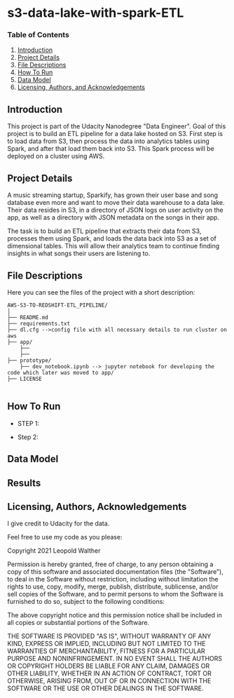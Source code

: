 # s3-data-lake-with-spark-ETL

### Table of Contents

1. [Introduction](#intro)
2. [Project Details](#details)
3. [File Descriptions](#files)
4. [How To Run](#execution)
5. [Data Model](#model)
6. [Licensing, Authors, and Acknowledgements](#licensing)

## Introduction<a name="intro"></a>

This project is part of the Udacity Nanodegree "Data Engineer".
Goal of this project is to build an ETL pipeline for a data lake hosted on S3. First step is to load data from S3, then process the data into analytics tables using Spark, and after that load them back into S3. This Spark process will be deployed on a cluster using AWS.

## Project Details<a name="details"></a>

A music streaming startup, Sparkify, has grown their user base and song database even more and want to move their data warehouse to a data lake. Their data resides in S3, in a directory of JSON logs on user activity on the app, as well as a directory with JSON metadata on the songs in their app.

The task is to build an ETL pipeline that extracts their data from S3, processes them using Spark, and loads the data back into S3 as a set of dimensional tables. This will allow their analytics team to continue finding insights in what songs their users are listening to.

## File Descriptions <a name="files"></a>

Here you can see the files of the project with a short description:

```
AWS-S3-TO-REDSHIFT-ETL_PIPELINE/
│
├── README.md
├── requirements.txt
├── dl.cfg -->config file with all necessary details to run cluster on aws
├── app/ 
    ├── 
    ├── 
├── prototype/
    ├── dev_notebook.ipynb --> jupyter notebook for developing the code which later was moved to app/
├── LICENSE


```
## How To Run<a name="execution"></a>

- STEP 1:  
  
- Step 2: 


## Data Model<a name="model"></a>


## Results<a name="results"></a>


## Licensing, Authors, Acknowledgements<a name="licensing"></a>

I give credit to Udacity for the data.

Feel free to use my code as you please:

Copyright 2021 Leopold Walther

Permission is hereby granted, free of charge, to any person obtaining a copy of this software and associated documentation files (the "Software"), to deal in the Software without restriction, including without limitation the rights to use, copy, modify, merge, publish, distribute, sublicense, and/or sell copies of the Software, and to permit persons to whom the Software is furnished to do so, subject to the following conditions:

The above copyright notice and this permission notice shall be included in all copies or substantial portions of the Software.

THE SOFTWARE IS PROVIDED "AS IS", WITHOUT WARRANTY OF ANY KIND, EXPRESS OR IMPLIED, INCLUDING BUT NOT LIMITED TO THE WARRANTIES OF MERCHANTABILITY, FITNESS FOR A PARTICULAR PURPOSE AND NONINFRINGEMENT. IN NO EVENT SHALL THE AUTHORS OR COPYRIGHT HOLDERS BE LIABLE FOR ANY CLAIM, DAMAGES OR OTHER LIABILITY, WHETHER IN AN ACTION OF CONTRACT, TORT OR OTHERWISE, ARISING FROM, OUT OF OR IN CONNECTION WITH THE SOFTWARE OR THE USE OR OTHER DEALINGS IN THE SOFTWARE.